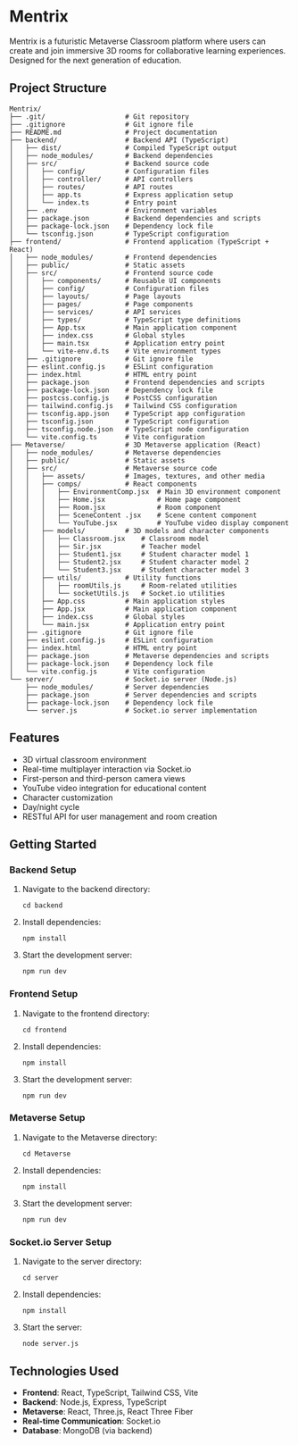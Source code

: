 # Mentrix
Mentrix is a futuristic Metaverse Classroom platform where users can create and join immersive 3D rooms for collaborative learning experiences. Designed for the next generation of education.

## Project Structure

```
Mentrix/
├── .git/                    # Git repository
├── .gitignore               # Git ignore file
├── README.md                # Project documentation
├── backend/                 # Backend API (TypeScript)
│   ├── dist/                # Compiled TypeScript output
│   ├── node_modules/        # Backend dependencies
│   ├── src/                 # Backend source code
│   │   ├── config/          # Configuration files
│   │   ├── controller/      # API controllers
│   │   ├── routes/          # API routes
│   │   ├── app.ts           # Express application setup
│   │   └── index.ts         # Entry point
│   ├── .env                 # Environment variables
│   ├── package.json         # Backend dependencies and scripts
│   ├── package-lock.json    # Dependency lock file
│   └── tsconfig.json        # TypeScript configuration
├── frontend/                # Frontend application (TypeScript + React)
│   ├── node_modules/        # Frontend dependencies
│   ├── public/              # Static assets
│   ├── src/                 # Frontend source code
│   │   ├── components/      # Reusable UI components
│   │   ├── config/          # Configuration files
│   │   ├── layouts/         # Page layouts
│   │   ├── pages/           # Page components
│   │   ├── services/        # API services
│   │   ├── types/           # TypeScript type definitions
│   │   ├── App.tsx          # Main application component
│   │   ├── index.css        # Global styles
│   │   ├── main.tsx         # Application entry point
│   │   └── vite-env.d.ts    # Vite environment types
│   ├── .gitignore           # Git ignore file
│   ├── eslint.config.js     # ESLint configuration
│   ├── index.html           # HTML entry point
│   ├── package.json         # Frontend dependencies and scripts
│   ├── package-lock.json    # Dependency lock file
│   ├── postcss.config.js    # PostCSS configuration
│   ├── tailwind.config.js   # Tailwind CSS configuration
│   ├── tsconfig.app.json    # TypeScript app configuration
│   ├── tsconfig.json        # TypeScript configuration
│   ├── tsconfig.node.json   # TypeScript node configuration
│   └── vite.config.ts       # Vite configuration
├── Metaverse/               # 3D Metaverse application (React)
│   ├── node_modules/        # Metaverse dependencies
│   ├── public/              # Static assets
│   ├── src/                 # Metaverse source code
│   │   ├── assets/          # Images, textures, and other media
│   │   ├── comps/           # React components
│   │   │   ├── EnvironmentComp.jsx  # Main 3D environment component
│   │   │   ├── Home.jsx             # Home page component
│   │   │   ├── Room.jsx             # Room component
│   │   │   ├── SceneContent .jsx    # Scene content component
│   │   │   └── YouTube.jsx          # YouTube video display component
│   │   ├── models/          # 3D models and character components
│   │   │   ├── Classroom.jsx    # Classroom model
│   │   │   ├── Sir.jsx          # Teacher model
│   │   │   ├── Student1.jsx     # Student character model 1
│   │   │   ├── Student2.jsx     # Student character model 2
│   │   │   └── Student3.jsx     # Student character model 3
│   │   ├── utils/           # Utility functions
│   │   │   ├── roomUtils.js     # Room-related utilities
│   │   │   └── socketUtils.js   # Socket.io utilities
│   │   ├── App.css          # Main application styles
│   │   ├── App.jsx          # Main application component
│   │   ├── index.css        # Global styles
│   │   └── main.jsx         # Application entry point
│   ├── .gitignore           # Git ignore file
│   ├── eslint.config.js     # ESLint configuration
│   ├── index.html           # HTML entry point
│   ├── package.json         # Metaverse dependencies and scripts
│   ├── package-lock.json    # Dependency lock file
│   └── vite.config.js       # Vite configuration
└── server/                  # Socket.io server (Node.js)
    ├── node_modules/        # Server dependencies
    ├── package.json         # Server dependencies and scripts
    ├── package-lock.json    # Dependency lock file
    └── server.js            # Socket.io server implementation
```

## Features

- 3D virtual classroom environment
- Real-time multiplayer interaction via Socket.io
- First-person and third-person camera views
- YouTube video integration for educational content
- Character customization
- Day/night cycle
- RESTful API for user management and room creation

## Getting Started

### Backend Setup
1. Navigate to the backend directory:
   ```
   cd backend
   ```
2. Install dependencies:
   ```
   npm install
   ```
3. Start the development server:
   ```
   npm run dev
   ```

### Frontend Setup
1. Navigate to the frontend directory:
   ```
   cd frontend
   ```
2. Install dependencies:
   ```
   npm install
   ```
3. Start the development server:
   ```
   npm run dev
   ```

### Metaverse Setup
1. Navigate to the Metaverse directory:
   ```
   cd Metaverse
   ```
2. Install dependencies:
   ```
   npm install
   ```
3. Start the development server:
   ```
   npm run dev
   ```

### Socket.io Server Setup
1. Navigate to the server directory:
   ```
   cd server
   ```
2. Install dependencies:
   ```
   npm install
   ```
3. Start the server:
   ```
   node server.js
   ```

## Technologies Used

- **Frontend**: React, TypeScript, Tailwind CSS, Vite
- **Backend**: Node.js, Express, TypeScript
- **Metaverse**: React, Three.js, React Three Fiber
- **Real-time Communication**: Socket.io
- **Database**: MongoDB (via backend)

